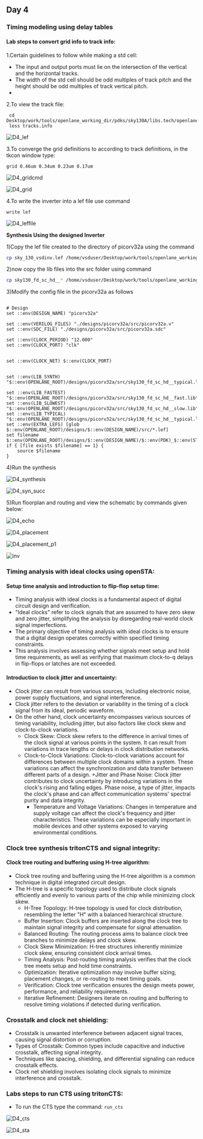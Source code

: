 ## Day 4
### Timing modeling using delay tables
#### Lab steps to convert grid info to track info:
1.Certain guidelines to follow while making a std cell:

- The input and output ports must lie on the intersection of the vertical and the horizontal tracks.
- The width of the std cell should be odd multiples of track pitch and the height should be odd multiples of track vertical pitch.
- 
2.To view the track file:
```
 cd Desktop/work/tools/openlane_working_dir/pdks/sky130A/libs.tech/openlane/sky130_fd_sc_hd/
 less tracks.info
```
![D4_lef](https://github.com/GauthamMulay/pes_pd/assets/113660503/2ceeb571-b8e0-43c9-a687-6d8fd2087da8)

3.To converge the grid definitions to according to track definitions, in the tkcon window type:
```
grid 0.46um 0.34um 0.23um 0.17um
```
![D4_gridcmd](https://github.com/GauthamMulay/pes_pd/assets/113660503/53431820-74f4-4645-afd3-15320827c475)


![D4_grid](https://github.com/GauthamMulay/pes_pd/assets/113660503/eb9caec0-34fe-4035-b3d3-0084746adc28)


4.To write the inverter into a lef file use command 
```
write lef
```
![D4_leffile](https://github.com/GauthamMulay/pes_pd/assets/113660503/ecef7bd1-ef6c-4c55-9cb7-a46452439e99)

**Synthesis Using the designed Inverter**

1)Copy the lef file created to the directory of picorv32a using the command
``` bash
cp sky_130_vsdinv.lef /home/vsduser/Desktop/work/tools/openlane_working_dir/openlane/designs/picorv32a/src
```
2)now copy the lib files into the src folder using command
``` bash
cp sky130_fd_sc_hd__* /home/vsduser/Desktop/work/tools/openlane_working_dir/openlane/designs/picorv32a/src
```
3)Modify the config file in the picorv32a as follows
``` bash=?

# Design
set ::env(DESIGN_NAME) "picorv32a"

set ::env(VERILOG_FILES) "./designs/picorv32a/src/picorv32a.v"
set ::env(SDC_FILE) "./designs/picorv32a/src/picorv32a.sdc"

set ::env(CLOCK_PERIOD) "12.000"
set ::env(CLOCK_PORT) "clk"


set ::env(CLOCK_NET) $::env(CLOCK_PORT)


set ::env(LIB_SYNTH) "$::env(OPENLANE_ROOT)/designs/picorv32a/src/sky130_fd_sc_hd__typical.lib"

set ::env(LIB_FASTEST) "$::env(OPENLANE_ROOT)/designs/picorv32a/src/sky130_fd_sc_hd__fast.lib"
set ::env(LIB_SLOWEST) "$::env(OPENLANE_ROOT)/designs/picorv32a/src/sky130_fd_sc_hd__slow.lib"
set ::env(LIB_TYPICAL) "$::env(OPENLANE_ROOT)/designs/picorv32a/src/sky130_fd_sc_hd__typical.lib"
set ::env(EXTRA_LEFS) [glob $::env(OPENLANE_ROOT)/designs/$::env(DESIGN_NAME)/src/*.lef]
set filename $::env(OPENLANE_ROOT)/designs/$::env(DESIGN_NAME)/$::env(PDK)_$::env(STD_CELL_LIBRARY)_config.tcl
if { [file exists $filename] == 1} {
	source $filename
}

```
4)Run the synthesis 

![D4_synthesis](https://github.com/GauthamMulay/pes_pd/assets/113660503/1ae366bc-dd06-4ae3-a42c-24f25b9c102b)

![D4_syn_succ](https://github.com/GauthamMulay/pes_pd/assets/113660503/1ba21680-9089-4d72-b065-374289c93a80)


5)Run floorplan and routing and view the schematic by commands given below:

![D4_echo](https://github.com/GauthamMulay/pes_pd/assets/113660503/af8a67c4-922b-4ea2-bd0f-b786b3c491c1)

![D4_placement](https://github.com/GauthamMulay/pes_pd/assets/113660503/6883f31a-2dbc-48cf-93e9-962bb5c22e26)

![D4_placement_p1](https://github.com/GauthamMulay/pes_pd/assets/113660503/9902b8a9-59b3-40a5-838a-59991c7ae891)

![inv](https://github.com/GauthamMulay/pes_pd/assets/113660503/0fade72e-7686-4492-bba5-1f89e0a100ca)


### Timing analysis with ideal clocks using openSTA:
#### Setup time analysis and introduction to flip-flop setup time:
- Timing analysis with ideal clocks is a fundamental aspect of digital circuit design and verification.
- "Ideal clocks" refer to clock signals that are assumed to have zero skew and zero jitter, simplifying the analysis by disregarding real-world clock signal imperfections.
- The primary objective of timing analysis with ideal clocks is to ensure that a digital design operates correctly within specified timing constraints.
- This analysis involves assessing whether signals meet setup and hold time requirements, as well as verifying that maximum clock-to-q delays in flip-flops or latches are not exceeded.
#### Introduction to clock jitter and uncertainty:
- Clock jitter can result from various sources, including electronic noise, power supply fluctuations, and signal interference.
- Clock jitter refers to the deviation or variability in the timing of a clock signal from its ideal, periodic waveform.
- On the other hand, clock uncertainty encompasses various sources of timing variability, including jitter, but also factors like clock skew and clock-to-clock variations.
     + Clock Skew: Clock skew refers to the difference in arrival times of the clock signal at various points in the system. It can result from variations in trace lengths or delays in clock distribution networks.
    + Clock-to-Clock Variations: Clock-to-clock variations account for differences between multiple clock domains within a system. These variations can affect the synchronization and data transfer between different parts of a design.
      +Jitter and Phase Noise: Clock jitter contributes to clock uncertainty by introducing variations in the clock's rising and falling edges. Phase noise, a type of jitter, impacts the clock's phase and can affect communication systems' spectral purity and data integrity.
      + Temperature and Voltage Variations: Changes in temperature and supply voltage can affect the clock's frequency and jitter characteristics. These variations can be especially important in mobile devices and other systems exposed to varying environmental conditions.
        
### Clock tree synthesis tritonCTS and signal integrity:


#### Clock tree routing and buffering using H-tree algorithm:
* Clock tree routing and buffering using the H-tree algorithm is a common technique in digital integrated circuit design.
* The H-tree is a specific topology used to distribute clock signals efficiently and evenly to various parts of the chip while minimizing clock skew.
  + H-Tree Topology: H-tree topology is used for clock distribution, resembling the letter "H" with a balanced hierarchical structure.
  + Buffer Insertion: Clock buffers are inserted along the clock tree to maintain signal integrity and compensate for signal attenuation.
  + Balanced Routing: The routing process aims to balance clock tree branches to minimize delays and clock skew.
  + Clock Skew Minimization: H-tree structures inherently minimize clock skew, ensuring consistent clock arrival times.
  + Timing Analysis: Post-routing timing analysis verifies that the clock tree meets setup and hold time constraints.
  + Optimization: Iterative optimization may involve buffer sizing, placement changes, or re-routing to meet timing goals.
  + Verification: Clock tree verification ensures the design meets power, performance, and reliability requirements.
  + Iterative Refinement: Designers iterate on routing and buffering to resolve timing violations if detected during verification.
### Crosstalk and clock net shielding:
* Crosstalk is unwanted interference between adjacent signal traces, causing signal distortion or corruption.
* Types of Crosstalk: Common types include capacitive and inductive crosstalk, affecting signal integrity.
* Techniques like spacing, shielding, and differential signaling can reduce crosstalk effects.
* Clock net shielding involves isolating clock signals to minimize interference and crosstalk.
### Labs steps to run CTS using tritonCTS:
* To run the CTS type the command: `run_cts`
  
![D4_cts](https://github.com/GauthamMulay/pes_pd/assets/113660503/a0034118-7fbd-4e16-b40c-1a9f53363828)


![D4_sta](https://github.com/GauthamMulay/pes_pd/assets/113660503/8f0a4506-8368-41c8-a620-5895a283ed9e)

